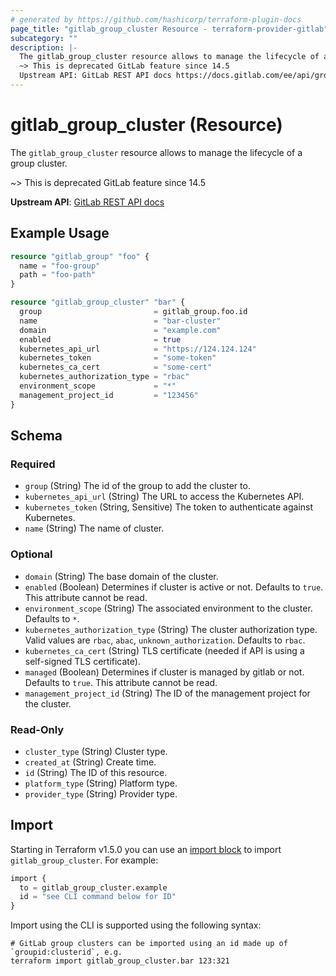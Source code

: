 ```yaml
---
# generated by https://github.com/hashicorp/terraform-plugin-docs
page_title: "gitlab_group_cluster Resource - terraform-provider-gitlab"
subcategory: ""
description: |-
  The gitlab_group_cluster resource allows to manage the lifecycle of a group cluster.
  ~> This is deprecated GitLab feature since 14.5
  Upstream API: GitLab REST API docs https://docs.gitlab.com/ee/api/group_clusters.html
---
```


# gitlab_group_cluster (Resource)

The `gitlab_group_cluster` resource allows to manage the lifecycle of a group cluster.

~> This is deprecated GitLab feature since 14.5

**Upstream API**: [GitLab REST API docs](https://docs.gitlab.com/ee/api/group_clusters.html)

## Example Usage

```terraform
resource "gitlab_group" "foo" {
  name = "foo-group"
  path = "foo-path"
}

resource "gitlab_group_cluster" "bar" {
  group                         = gitlab_group.foo.id
  name                          = "bar-cluster"
  domain                        = "example.com"
  enabled                       = true
  kubernetes_api_url            = "https://124.124.124"
  kubernetes_token              = "some-token"
  kubernetes_ca_cert            = "some-cert"
  kubernetes_authorization_type = "rbac"
  environment_scope             = "*"
  management_project_id         = "123456"
}
```

<!-- schema generated by tfplugindocs -->
## Schema

### Required

- `group` (String) The id of the group to add the cluster to.
- `kubernetes_api_url` (String) The URL to access the Kubernetes API.
- `kubernetes_token` (String, Sensitive) The token to authenticate against Kubernetes.
- `name` (String) The name of cluster.

### Optional

- `domain` (String) The base domain of the cluster.
- `enabled` (Boolean) Determines if cluster is active or not. Defaults to `true`. This attribute cannot be read.
- `environment_scope` (String) The associated environment to the cluster. Defaults to `*`.
- `kubernetes_authorization_type` (String) The cluster authorization type. Valid values are `rbac`, `abac`, `unknown_authorization`. Defaults to `rbac`.
- `kubernetes_ca_cert` (String) TLS certificate (needed if API is using a self-signed TLS certificate).
- `managed` (Boolean) Determines if cluster is managed by gitlab or not. Defaults to `true`. This attribute cannot be read.
- `management_project_id` (String) The ID of the management project for the cluster.

### Read-Only

- `cluster_type` (String) Cluster type.
- `created_at` (String) Create time.
- `id` (String) The ID of this resource.
- `platform_type` (String) Platform type.
- `provider_type` (String) Provider type.

## Import

Starting in Terraform v1.5.0 you can use an [import block](https://developer.hashicorp.com/terraform/language/import) to import `gitlab_group_cluster`. For example:
```terraform
import {
  to = gitlab_group_cluster.example
  id = "see CLI command below for ID"
}
```

Import using the CLI is supported using the following syntax:

```shell
# GitLab group clusters can be imported using an id made up of `groupid:clusterid`, e.g.
terraform import gitlab_group_cluster.bar 123:321
```
